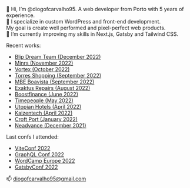 <html>
  <p>
👋 Hi, I’m @diogofcarvalho95. A web developer from Porto with 5 years of experience.<br>
🚀 I specialize in custom WordPress and front-end development.<br>
   My goal is create well performed and pixel-perfect web products.<br>
🎯 I’m currently improving my skills in Next.js, Gatsby and Tailwind CSS.</p>

<p>Recent works:</p>
 <ul>
    <li><a href="http://blipdreamteam.pt/" target="_blank">Blip Dream Team (December 2022)</a></li>
    <li><a href="http://minrs.pt/" target="_blank">Minrs (November 2022)</a></li>
    <li><a href="https://gingabike.pt/campanhaeletricasoneoff/" target="_blank">Vortex (October 2022)</a></li>
    <li><a href="https://torreshopping.pt/" target="_blank">Torres Shopping (September 2022)</a></li>
    <li><a href="https://mbeboavista.com/" target="_blank">MBE Boavista (September 2022)</a></li>
   <li><a href="https://exaktus.pt/repairs/" target="_blank">Exaktus Repairs (August 2022)</a></li>
   <li><a href="https://boostfinance.pt/" target="_blank">Boostfinance (June 2022)</a></li>
   <li><a href="https://timepeople.pt/" target="_blank">Timepeople (May 2022)</a></li>
   <li><a href="https://utopian.pt/" target="_blank">Utopian Hotels (April 2022)</a></li>
   <li><a href="https://kaizen.tech/" target="_blank">Kaizentech (April 2022)</a></li>
   <li><a href="https://croftport.com/" target="_blank">Croft Port (January 2022)</a></li>
   <li><a href="https://neadvance.com/" target="_blank">Neadvance (December 2021)</a></li>
   
  </ul>
  
  <p>Last confs I attended:</p>
 <ul>
    <li><a href="https://viteconf.org/" target="_blank">ViteConf 2022</a></li>
    <li><a href="https://graphqlconf.org/" target="_blank">GraphQL Conf 2022</a></li>
   <li><a href="https://europe.wordcamp.org/2022/" target="_blank">WordCamp Europe 2022</a></li>
   <li><a href="https://gatsbyconf.com/" target="_blank">GatsbyConf 2022</a></li>
   
  </ul>

<p>
  📫 <a href="mailto:diogofcarvalho95@gmail.com">diogofcarvalho95@gmail.com</a>
  </p>
<!---
diogofcarvalho95/diogofcarvalho95 is a ✨ special ✨ repository because its `README.md` (this file) appears on your GitHub profile.
You can click the Preview link to take a look at your changes.
--->
</html>
